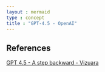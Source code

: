 ```yaml
---
layout : mermaid
type : concept
title : "GPT-4.5 - OpenAI"
---
```


## References 
[GPT 4.5 - A step backward - Vizuara](https://substack.com/inbox/post/158091470)